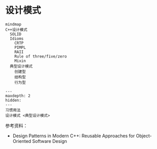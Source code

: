 # 设计模式

```{mermaid}
mindmap
C++设计模式
  SOLID
  Idioms
    CRTP
    PIMPL
    RAII
    Rule of three/five/zero
    Mixin
  典型设计模式
    创建型
    结构型
    行为型  
```

```{toctree}
---
maxdepth: 2
hidden:
---
习惯用法
设计模式 <典型设计模式>
```

参考资料：

- Design Patterns in Modern C++: Reusable Approaches for Object-Oriented 
Software Design
